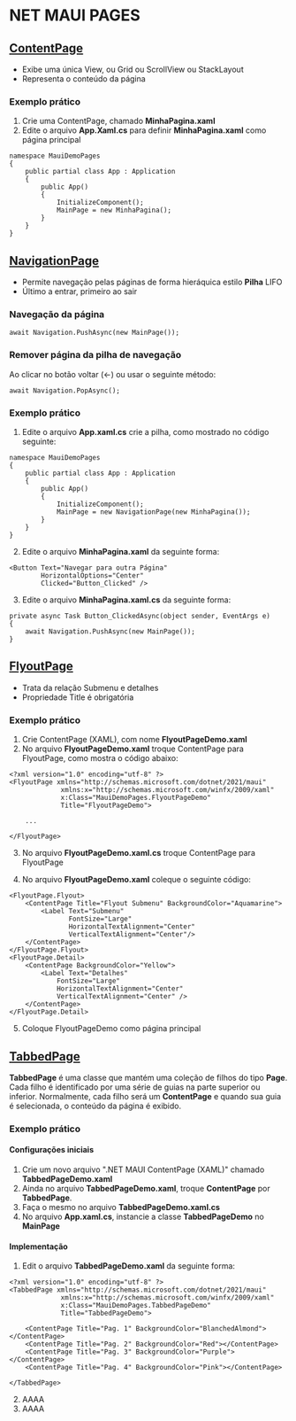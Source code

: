 # NET MAUI PAGES

## [ContentPage](https://youtu.be/9D42vT3CzO4?list=PLJ4k1IC8GhW3VlYa0p9QhV98Waka7oghq&t=478)

* Exibe uma única View, ou Grid ou ScrollView ou StackLayout
* Representa o conteúdo da página

### Exemplo prático

1. Crie uma ContentPage, chamado **MinhaPagina.xaml**
2. Edite o arquivo **App.Xaml.cs** para definir **MinhaPagina.xaml** como página principal
   
```
namespace MauiDemoPages
{
    public partial class App : Application
    {
        public App()
        {
            InitializeComponent();
            MainPage = new MinhaPagina();
        }
    }
}
```

## [NavigationPage](https://youtu.be/9D42vT3CzO4?list=PLJ4k1IC8GhW3VlYa0p9QhV98Waka7oghq&t=662)

* Permite navegação pelas páginas de forma hieráquica estilo **Pilha** LIFO
* Último a entrar, primeiro ao sair

### Navegação da página

```
await Navigation.PushAsync(new MainPage());
```

### Remover página da pilha de navegação

Ao clicar no botão voltar (<-) ou usar o seguinte método:

```
await Navigation.PopAsync();
```

### Exemplo prático

1. Edite o arquivo **App.xaml.cs** crie a pilha, como mostrado no código seguinte:

```
namespace MauiDemoPages
{
    public partial class App : Application
    {
        public App()
        {
            InitializeComponent();
            MainPage = new NavigationPage(new MinhaPagina());
        }
    }
}
```

2. Edite o arquivo **MinhaPagina.xaml** da seguinte forma:

```
<Button Text="Navegar para outra Página"
        HorizontalOptions="Center" 
        Clicked="Button_Clicked" />
```

3. Edite o arquivo **MinhaPagina.xaml.cs** da seguinte forma:

```
private async Task Button_ClickedAsync(object sender, EventArgs e)
{
    await Navigation.PushAsync(new MainPage());
}
```

## [FlyoutPage](https://youtu.be/T3HPTy86rU4?list=PLJ4k1IC8GhW3VlYa0p9QhV98Waka7oghq)

* Trata da relação Submenu e detalhes
* Propriedade Title é obrigatória

### Exemplo prático

1. Crie ContentPage (XAML), com nome **FlyoutPageDemo.xaml**
2. No arquivo **FlyoutPageDemo.xaml** troque ContentPage para FlyoutPage, como mostra o código abaixo:

```
<?xml version="1.0" encoding="utf-8" ?>
<FlyoutPage xmlns="http://schemas.microsoft.com/dotnet/2021/maui"
             xmlns:x="http://schemas.microsoft.com/winfx/2009/xaml"
             x:Class="MauiDemoPages.FlyoutPageDemo"
             Title="FlyoutPageDemo">

    ...

</FlyoutPage>
```

3. No arquivo **FlyoutPageDemo.xaml.cs** troque ContentPage para FlyoutPage
   
4. No arquivo **FlyoutPageDemo.xaml** coleque o seguinte código:

```
<FlyoutPage.Flyout>
    <ContentPage Title="Flyout Submenu" BackgroundColor="Aquamarine">
        <Label Text="Submenu"
               FontSize="Large"
               HorizontalTextAlignment="Center" 
               VerticalTextAlignment="Center"/>
    </ContentPage>
</FlyoutPage.Flyout>
<FlyoutPage.Detail>
    <ContentPage BackgroundColor="Yellow">
        <Label Text="Detalhes" 
            FontSize="Large"
            HorizontalTextAlignment="Center" 
            VerticalTextAlignment="Center" />    
    </ContentPage>
</FlyoutPage.Detail>
```

5. Coloque FlyoutPageDemo como página principal

## [TabbedPage](https://youtu.be/T3HPTy86rU4?list=PLJ4k1IC8GhW3VlYa0p9QhV98Waka7oghq&t=542)

**TabbedPage** é uma classe que mantém uma coleção de filhos do tipo **Page**. Cada filho é identificado por uma série de guias na parte superior ou inferior. Normalmente, cada filho será um **ContentPage** e quando sua guia é selecionada, o conteúdo da página é exibido.

### Exemplo prático

#### Configurações iniciais

1. Crie um novo arquivo ".NET MAUI ContentPage (XAML)" chamado **TabbedPageDemo.xaml**
2. Ainda no arquivo **TabbedPageDemo.xaml**, troque **ContentPage** por **TabbedPage**. 
3. Faça o mesmo no arquivo **TabbedPageDemo.xaml.cs**
4. No arquivo **App.xaml.cs**, instancie a classe **TabbedPageDemo** no **MainPage**

#### Implementação

1. Edit o arquivo **TabbedPageDemo.xaml** da seguinte forma:

```
<?xml version="1.0" encoding="utf-8" ?>
<TabbedPage xmlns="http://schemas.microsoft.com/dotnet/2021/maui"
             xmlns:x="http://schemas.microsoft.com/winfx/2009/xaml"
             x:Class="MauiDemoPages.TabbedPageDemo"
             Title="TabbedPageDemo">

    <ContentPage Title="Pag. 1" BackgroundColor="BlanchedAlmond"></ContentPage>
    <ContentPage Title="Pag. 2" BackgroundColor="Red"></ContentPage>
    <ContentPage Title="Pag. 3" BackgroundColor="Purple"></ContentPage>
    <ContentPage Title="Pag. 4" BackgroundColor="Pink"></ContentPage>

</TabbedPage>
```

2. AAAA
3. AAAA

<!--
# NET MAUI PAGES
## TabbedPage
### Exemplo prático
#### Implementação
-------------------------

# NET MAUI PAGES
## ContentPage
### Exemplo prático
## NavigationPage
### Navegação da página
### Remover página da pilha de navegação
### Exemplo prático
## FlyoutPage
### Exemplo prático
## TabbedPage
### Exemplo prático
#### Configurações iniciais
#### Implementação
-->
